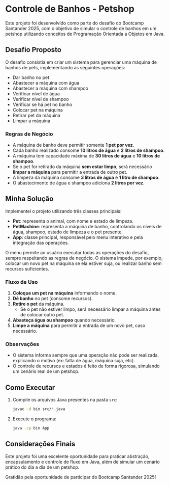 # Controle de Banhos - Petshop

Este projeto foi desenvolvido como parte do desafio do Bootcamp Santander 2025, com o objetivo de simular o controle de banhos em um petshop utilizando conceitos de Programação Orientada a Objetos em Java.

## Desafio Proposto

O desafio consistia em criar um sistema para gerenciar uma máquina de banhos de pets, implementando as seguintes operações:

- Dar banho no pet
- Abastecer a máquina com água
- Abastecer a máquina com shampoo
- Verificar nível de água
- Verificar nível de shampoo
- Verificar se há pet no banho
- Colocar pet na máquina
- Retirar pet da máquina
- Limpar a máquina

### Regras de Negócio

- A máquina de banho deve permitir somente **1 pet por vez**.
- Cada banho realizado consome **10 litros de água** e **2 litros de shampoo**.
- A máquina tem capacidade máxima de **30 litros de água** e **10 litros de shampoo**.
- Se o pet for retirado da máquina **sem estar limpo**, será necessário **limpar a máquina** para permitir a entrada de outro pet.
- A limpeza da máquina consome **3 litros de água** e **1 litro de shampoo**.
- O abastecimento de água e shampoo adiciona **2 litros por vez**.

## Minha Solução

Implementei o projeto utilizando três classes principais:

- **Pet**: representa o animal, com nome e estado de limpeza.
- **PetMachine**: representa a máquina de banho, controlando os níveis de água, shampoo, estado de limpeza e o pet presente.
- **App**: classe principal, responsável pelo menu interativo e pela integração das operações.

O menu permite ao usuário executar todas as operações do desafio, sempre respeitando as regras de negócio. O sistema impede, por exemplo, colocar um novo pet na máquina se ela estiver suja, ou realizar banho sem recursos suficientes.

### Fluxo de Uso

1. **Coloque um pet na máquina** informando o nome.
2. **Dê banho** no pet (consome recursos).
3. **Retire o pet** da máquina.
   - Se o pet não estiver limpo, será necessário limpar a máquina antes de colocar outro pet.
4. **Abasteça água ou shampoo** quando necessário.
5. **Limpe a máquina** para permitir a entrada de um novo pet, caso necessário.

### Observações

- O sistema informa sempre que uma operação não pode ser realizada, explicando o motivo (ex: falta de água, máquina suja, etc).
- O controle de recursos e estados é feito de forma rigorosa, simulando um cenário real de um petshop.

## Como Executar

1. Compile os arquivos Java presentes na pasta `src`:
   ```sh
   javac -d bin src/*.java
   ```
2. Execute o programa:
   ```sh
   java -cp bin App
   ```

## Considerações Finais

Este projeto foi uma excelente oportunidade para praticar abstração, encapsulamento e controle de fluxo em Java, além de simular um cenário prático do dia a dia de um petshop.

Gratidão pela oportunidade de participar do Bootcamp Santander 2025!
